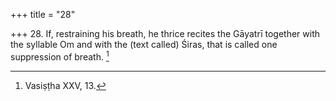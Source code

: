 +++
title = "28"

+++
28. If, restraining his breath, he thrice recites the Gāyatrī together with the syllable Om and with the (text called) Śiras, that is called one suppression of breath. [^15] 


[^15]:  Vasiṣṭha XXV, 13.
